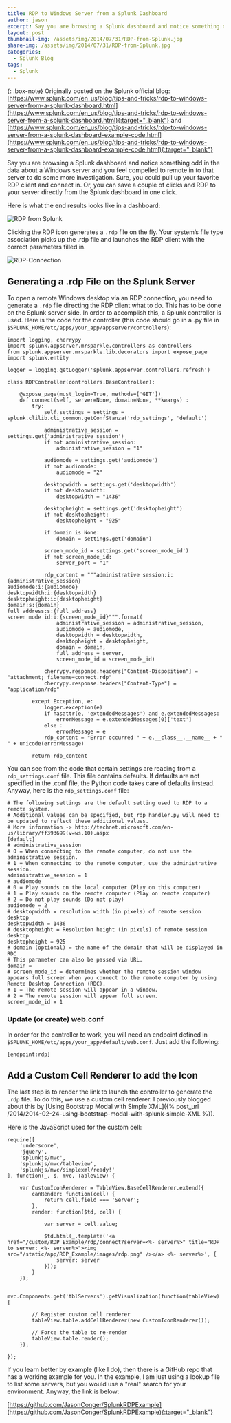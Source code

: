 ```yaml
---
title: RDP to Windows Server from a Splunk Dashboard
author: jason
excerpt: Say you are browsing a Splunk dashboard and notice something odd in the data about a Windows server and you feel compelled to remote in to that server to do some more investigation. Sure, you could pull up your favorite RDP client and connect in. Or, you can save a couple of clicks and RDP to your server directly from the Splunk dashboard in one click.
layout: post
thumbnail-img: /assets/img/2014/07/31/RDP-from-Splunk.jpg
share-img: /assets/img/2014/07/31/RDP-from-Splunk.jpg
categories:
  - Splunk Blog
tags:
  - Splunk
---
```

{: .box-note}
Originally posted on the Splunk official blog: [https://www.splunk.com/en_us/blog/tips-and-tricks/rdp-to-windows-server-from-a-splunk-dashboard.html](https://www.splunk.com/en_us/blog/tips-and-tricks/rdp-to-windows-server-from-a-splunk-dashboard.html){:target="_blank"} and [https://www.splunk.com/en_us/blog/tips-and-tricks/rdp-to-windows-server-from-a-splunk-dashboard-example-code.html](https://www.splunk.com/en_us/blog/tips-and-tricks/rdp-to-windows-server-from-a-splunk-dashboard-example-code.html){:target="_blank"}

Say you are browsing a Splunk dashboard and notice something odd in the data about a Windows server and you feel compelled to remote in to that server to do some more investigation. Sure, you could pull up your favorite RDP client and connect in. Or, you can save a couple of clicks and RDP to your server directly from the Splunk dashboard in one click.

Here is what the end results looks like in a dashboard:

![RDP from Splunk](/assets/img/2014/07/31/RDP-from-Splunk.jpg)

Clicking the RDP icon generates a `.rdp` file on the fly.  Your system’s file type association picks up the .rdp file and launches the RDP client with the correct parameters filled in.

![RDP-Connection](/assets/img/2014/07/31/RDP-Connection.jpg)

## Generating a .rdp File on the Splunk Server
To open a remote Windows desktop via an RDP connection, you need to generate a `.rdp` file directing the RDP client what to do.  This has to be done on the Splunk server side.  In order to accomplish this, a Splunk controller is used.  Here is the code for the controller (this code should go in a .py file in `$SPLUNK_HOME/etc/apps/your_app/appserver/controllers`):

~~~
import logging, cherrypy
import splunk.appserver.mrsparkle.controllers as controllers
from splunk.appserver.mrsparkle.lib.decorators import expose_page
import splunk.entity

logger = logging.getLogger('splunk.appserver.controllers.refresh')

class RDPController(controllers.BaseController):

    @expose_page(must_login=True, methods=['GET']) 
    def connect(self, server=None, domain=None, **kwargs) :
        try:
            self.settings = settings = splunk.clilib.cli_common.getConfStanza('rdp_settings', 'default')

            administrative_session = settings.get('administrative_session')
            if not administrative_session:
                administrative_session = "1"

            audiomode = settings.get('audiomode')
            if not audiomode:
                audiomode = "2"

            desktopwidth = settings.get('desktopwidth')
            if not desktopwidth:
                desktopwidth = "1436"

            desktopheight = settings.get('desktopheight')
            if not desktopheight:
                desktopheight = "925"

            if domain is None:
                domain = settings.get('domain')

            screen_mode_id = settings.get('screen_mode_id')
            if not screen_mode_id:
                server_port = "1"

            rdp_content = """administrative session:i:{administrative_session}
audiomode:i:{audiomode}
desktopwidth:i:{desktopwidth}
desktopheight:i:{desktopheight}
domain:s:{domain}
full address:s:{full_address}
screen mode id:i:{screen_mode_id}""".format(
                administrative_session = administrative_session,
                audiomode = audiomode,
                desktopwidth = desktopwidth,
                desktopheight = desktopheight,
                domain = domain,
                full_address = server,
				screen_mode_id = screen_mode_id)

            cherrypy.response.headers["Content-Disposition"] = "attachment; filename=connect.rdp"
            cherrypy.response.headers["Content-Type"] = "application/rdp"

        except Exception, e:
            logger.exception(e)
            if hasattr(e, 'extendedMessages') and e.extendedMessages:
                errorMessage = e.extendedMessages[0]['text']
            else :
                errorMessage = e
            rdp_content = "Error occurred " + e.__class__.__name__ + " " + unicode(errorMessage)

        return rdp_content
~~~

You can see from the code that certain settings are reading from a `rdp_settings.conf` file. This file contains defaults. If defaults are not specified in the .conf file, the Python code takes care of defaults instead. Anyway, here is the `rdp_settings.conf` file:

~~~
# The following settings are the default setting used to RDP to a remote system.
# Additional values can be specified, but rdp_handler.py will need to be updated to reflect these additional values.
# More information -> http://technet.microsoft.com/en-us/library/ff393699(v=ws.10).aspx
[default]
# administrative_session
# 0 = When connecting to the remote computer, do not use the administrative session.
# 1 = When connecting to the remote computer, use the administrative session.
administrative_session = 1
# audiomode
# 0 = Play sounds on the local computer (Play on this computer)
# 1 = Play sounds on the remote computer (Play on remote computer)
# 2 = Do not play sounds (Do not play)
audiomode = 2
# desktopwidth = resolution width (in pixels) of remote session desktop
desktopwidth = 1436
# desktopheight = Resolution height (in pixels) of remote session desktop
desktopheight = 925
# domain (optional) = the name of the domain that will be displayed in RDC
# This parameter can also be passed via URL.
domain =
# screen_mode_id = determines whether the remote session window appears full screen when you connect to the remote computer by using Remote Desktop Connection (RDC).
# 1 = The remote session will appear in a window.
# 2 = The remote session will appear full screen.
screen_mode_id = 1
~~~

### Update (or create) web.conf
In order for the controller to work, you will need an endpoint defined in `$SPLUNK_HOME/etc/apps/your_app/default/web.conf`. Just add the following:

~~~
[endpoint:rdp]
~~~

## Add a Custom Cell Renderer to add the Icon
The last step is to render the link to launch the controller to generate the `.rdp` file. To do this, we use a custom cell renderer. I previously blogged about this by [Using Bootstrap Modal with Simple XML]({% post_url /2014/2014-02-24-using-bootstrap-modal-with-splunk-simple-XML %}).

Here is the JavaScript used for the custom cell:

~~~
require([
    'underscore',
    'jquery',
    'splunkjs/mvc',
    'splunkjs/mvc/tableview',
    'splunkjs/mvc/simplexml/ready!'
], function(_, $, mvc, TableView) {
    
    var CustomIconRenderer = TableView.BaseCellRenderer.extend({
        canRender: function(cell) {
            return cell.field === 'Server';
        },
        render: function($td, cell) {
            
            var server = cell.value;
            
            $td.html(_.template('<a href="/custom/RDP_Example/rdp/connect?server=<%- server%>" title="RDP to server: <%- server%>"><img src="/static/app/RDP_Example/images/rdp.png" /></a> <%- server%>', {
                server: server
            }));
        }
    });
    
    mvc.Components.get('tblServers').getVisualization(function(tableView) {
        
        // Register custom cell renderer
        tableView.table.addCellRenderer(new CustomIconRenderer());

        // Force the table to re-render
        tableView.table.render();
    });
    
});
~~~

If you learn better by example (like I do), then there is a GitHub repo that has a working example for you.  In the example, I am just using a lookup file to list some servers, but you would use a "real" search for your environment.  Anyway, the link is below:

[https://github.com/JasonConger/SplunkRDPExample](https://github.com/JasonConger/SplunkRDPExample){:target="_blank"}